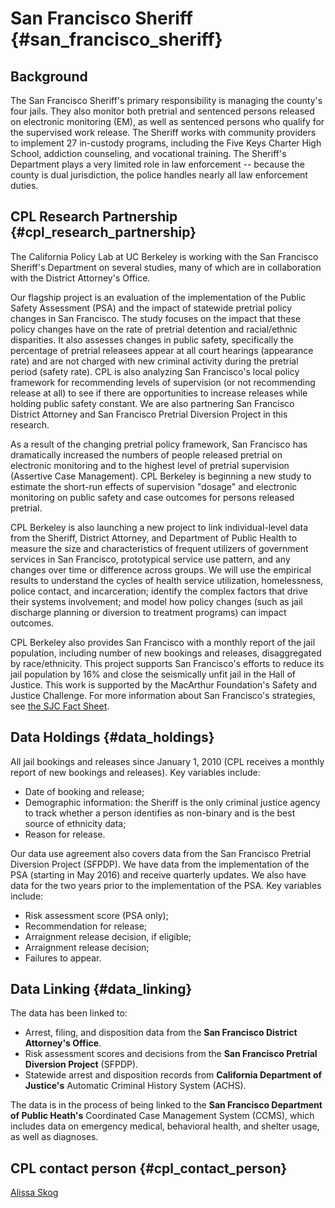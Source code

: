 # San Francisco Sheriff {#san_francisco_sheriff}

## Background

The San Francisco Sheriff\'s primary responsibility is managing the
county\'s four jails. They also monitor both pretrial and sentenced
persons released on electronic monitoring (EM), as well as sentenced
persons who qualify for the supervised work release. The Sheriff works
with community providers to implement 27 in-custody programs, including
the Five Keys Charter High School, addiction counseling, and vocational
training. The Sheriff\'s Department plays a very limited role in law
enforcement \-- because the county is dual jurisdiction, the police
handles nearly all law enforcement duties.

## CPL Research Partnership {#cpl_research_partnership}

The California Policy Lab at UC Berkeley is working with the San
Francisco Sheriff\'s Department on several studies, many of which are in
collaboration with the District Attorney\'s Office.

Our flagship project is an evaluation of the implementation of the
Public Safety Assessment (PSA) and the impact of statewide pretrial
policy changes in San Francisco. The study focuses on the impact that
these policy changes have on the rate of pretrial detention and
racial/ethnic disparities. It also assesses changes in public safety,
specifically the percentage of pretrial releasees appear at all court
hearings (appearance rate) and are not charged with new criminal
activity during the pretrial period (safety rate). CPL is also analyzing
San Francisco\'s local policy framework for recommending levels of
supervision (or not recommending release at all) to see if there are
opportunities to increase releases while holding public safety constant.
We are also partnering San Francisco District Attorney and San Francisco
Pretrial Diversion Project in this research.

As a result of the changing pretrial policy framework, San Francisco has
dramatically increased the numbers of people released pretrial on
electronic monitoring and to the highest level of pretrial supervision
(Assertive Case Management). CPL Berkeley is beginning a new study to
estimate the short-run effects of supervision \"dosage\" and electronic
monitoring on public safety and case outcomes for persons released
pretrial.

CPL Berkeley is also launching a new project to link individual-level
data from the Sheriff, District Attorney, and Department of Public
Health to measure the size and characteristics of frequent utilizers of
government services in San Francisco, prototypical service use pattern,
and any changes over time or difference across groups. We will use the
empirical results to understand the cycles of health service
utilization, homelessness, police contact, and incarceration; identify
the complex factors that drive their systems involvement; and model how
policy changes (such as jail discharge planning or diversion to
treatment programs) can impact outcomes.

CPL Berkeley also provides San Francisco with a monthly report of the
jail population, including number of new bookings and releases,
disaggregated by race/ethnicity. This project supports San Francisco\'s
efforts to reduce its jail population by 16% and close the seismically
unfit jail in the Hall of Justice. This work is supported by the
MacArthur Foundation\'s Safety and Justice Challenge. For more
information about San Francisco\'s strategies, see [the SJC Fact
Sheet](http://www.safetyandjusticechallenge.org/wp-content/uploads/2018/10/San-Francisco-Safety-Justice-Challenge-Fact-Sheet.pdf).

## Data Holdings {#data_holdings}

All jail bookings and releases since January 1, 2010 (CPL receives a
monthly report of new bookings and releases). Key variables include:

-   Date of booking and release;
-   Demographic information: the Sheriff is the only criminal justice
    agency to track whether a person identifies as non-binary and is the
    best source of ethnicity data;
-   Reason for release.

Our data use agreement also covers data from the San Francisco Pretrial
Diversion Project (SFPDP). We have data from the implementation of the
PSA (starting in May 2016) and receive quarterly updates. We also have
data for the two years prior to the implementation of the PSA. Key
variables include:

-   Risk assessment score (PSA only);
-   Recommendation for release;
-   Arraignment release decision, if eligible;
-   Arraignment release decision;
-   Failures to appear.

## Data Linking {#data_linking}

The data has been linked to:

-   Arrest, filing, and disposition data from the **San Francisco
    District Attorney\'s Office**.
-   Risk assessment scores and decisions from the **San Francisco
    Pretrial Diversion Project** (SFPDP).
-   Statewide arrest and disposition records from **California
    Department of Justice\'s** Automatic Criminal History System (ACHS).

The data is in the process of being linked to the **San Francisco
Department of Public Heath\'s** Coordinated Case Management System
(CCMS), which includes data on emergency medical, behavioral health, and
shelter usage, as well as diagnoses.

## CPL contact person {#cpl_contact_person}

[Alissa Skog](mailto:alissaskog@berkeley.edu)